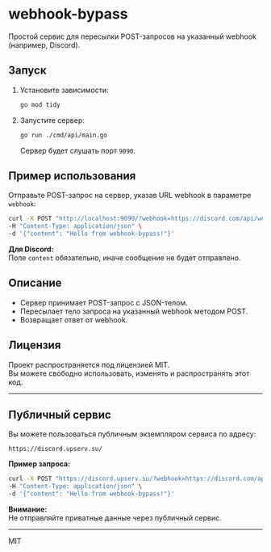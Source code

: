 # webhook-bypass

Простой сервис для пересылки POST-запросов на указанный webhook (например, Discord).

## Запуск

1. Установите зависимости:
   ```bash
   go mod tidy
   ```

2. Запустите сервер:
   ```bash
   go run ./cmd/api/main.go
   ```
   Сервер будет слушать порт `9090`.

## Пример использования

Отправьте POST-запрос на сервер, указав URL webhook в параметре `webhook`:

```bash
curl -X POST "http://localhost:9090/?webhook=https://discord.com/api/webhooks/ВАШ_WEBHOOK" \
-H "Content-Type: application/json" \
-d '{"content": "Hello from webhook-bypass!"}'
```

**Для Discord:**  
Поле `content` обязательно, иначе сообщение не будет отправлено.

## Описание

- Сервер принимает POST-запрос с JSON-телом.
- Пересылает тело запроса на указанный webhook методом POST.
- Возвращает ответ от webhook.

## Лицензия

Проект распространяется под лицензией MIT.  
Вы можете свободно использовать, изменять и распространять этот код.

---

## Публичный сервис

Вы можете пользоваться публичным экземпляром сервиса по адресу:

```
https://discord.upserv.su/
```

**Пример запроса:**

```bash
curl -X POST "https://discord.upserv.su/?webhook=https://discord.com/api/webhooks/ВАШ_WEBHOOK" \
-H "Content-Type: application/json" \
-d '{"content": "Hello from webhook-bypass!"}'
```

**Внимание:**  
Не отправляйте приватные данные через публичный сервис.

---

MIT
